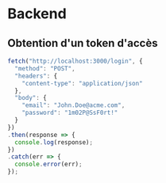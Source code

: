 # Backend

## Obtention d'un token d'accès

```js
fetch("http://localhost:3000/login", {
  "method": "POST",
  "headers": {
    "content-type": "application/json"
  },
  "body": {
    "email": "John.Doe@acme.com",
    "password": "1m02P@SsF0rt!"
  }
})
.then(response => {
  console.log(response);
})
.catch(err => {
  console.error(err);
});
```